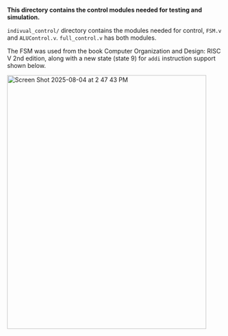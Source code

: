 **This directory contains the control modules needed for testing and simulation.**

`indivual_control/` directory contains the modules needed for control, `FSM.v` and `ALUControl.v`. `full_control.v` has both modules.

The FSM was used from the book Computer Organization and Design: RISC V 2nd edition, along with a new state (state 9) for `addi` instruction support shown below.

<img width="465" height="592" alt="Screen Shot 2025-08-04 at 2 47 43 PM" src="https://github.com/user-attachments/assets/2aab4e63-efc2-4d36-9959-4c64969e7a7a" />
